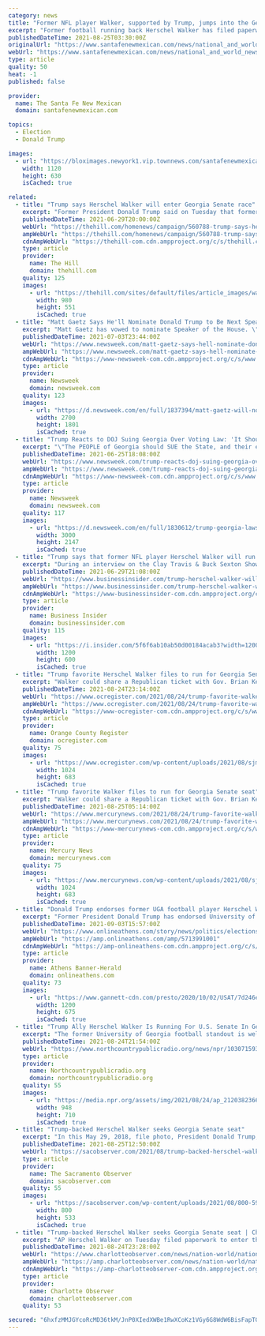 ```yaml
---
category: news
title: "Former NFL player Walker, supported by Trump, jumps into the Georgia Senate race"
excerpt: "Former football running back Herschel Walker has filed paperwork to run for a Georgia Senate seat, challenging freshman Sen. Raphael Warnock, a Democrat, with the backing of former president Donald"
publishedDateTime: 2021-08-25T03:30:00Z
originalUrl: "https://www.santafenewmexican.com/news/national_and_world_news/former-nfl-player-walker-supported-by-trump-jumps-into-the-georgia-senate-race/article_e4627494-055d-11ec-b628-ef1a9534a41c.html"
webUrl: "https://www.santafenewmexican.com/news/national_and_world_news/former-nfl-player-walker-supported-by-trump-jumps-into-the-georgia-senate-race/article_e4627494-055d-11ec-b628-ef1a9534a41c.html"
type: article
quality: 50
heat: -1
published: false

provider:
  name: The Santa Fe New Mexican
  domain: santafenewmexican.com

topics:
  - Election
  - Donald Trump

images:
  - url: "https://bloximages.newyork1.vip.townnews.com/santafenewmexican.com/content/tncms/assets/v3/editorial/2/49/2495d3f8-055e-11ec-9103-abec48cb4d03/6125c9040eaec.image.jpg?crop=1763%2C992%2C0%2C91&resize=1120%2C630&order=crop%2Cresize"
    width: 1120
    height: 630
    isCached: true

related:
  - title: "Trump says Herschel Walker will enter Georgia Senate race"
    excerpt: "Former President Donald Trump said on Tuesday that former NFL player Herschel Walker told him he plans to make a run for the Senate next year."
    publishedDateTime: 2021-06-29T20:00:00Z
    webUrl: "https://thehill.com/homenews/campaign/560788-trump-says-herschel-walker-will-enter-georgia-senate-race"
    ampWebUrl: "https://thehill.com/homenews/campaign/560788-trump-says-herschel-walker-will-enter-georgia-senate-race?amp"
    cdnAmpWebUrl: "https://thehill-com.cdn.ampproject.org/c/s/thehill.com/homenews/campaign/560788-trump-says-herschel-walker-will-enter-georgia-senate-race?amp"
    type: article
    provider:
      name: The Hill
      domain: thehill.com
    quality: 125
    images:
      - url: "https://thehill.com/sites/default/files/article_images/walkerherschel_trumpdonald_092520getty.png"
        width: 980
        height: 551
        isCached: true
  - title: "Matt Gaetz Says He'll Nominate Donald Trump to Be Next Speaker of the House"
    excerpt: "Matt Gaetz has vowed to nominate Speaker of the House. \"After the next election cycle when we take back the House of Representatives, when we send Nancy Pelosi back to the filth of San Francisco, my commitment to you is that my vote for Speaker of the U."
    publishedDateTime: 2021-07-03T23:44:00Z
    webUrl: "https://www.newsweek.com/matt-gaetz-says-hell-nominate-donald-trump-next-speaker-house-1606704"
    ampWebUrl: "https://www.newsweek.com/matt-gaetz-says-hell-nominate-donald-trump-next-speaker-house-1606704?amp=1"
    cdnAmpWebUrl: "https://www-newsweek-com.cdn.ampproject.org/c/s/www.newsweek.com/matt-gaetz-says-hell-nominate-donald-trump-next-speaker-house-1606704?amp=1"
    type: article
    provider:
      name: Newsweek
      domain: newsweek.com
    quality: 123
    images:
      - url: "https://d.newsweek.com/en/full/1837394/matt-gaetz-will-nominate-trump-house-speaker.jpg"
        width: 2700
        height: 1801
        isCached: true
  - title: "Trump Reacts to DOJ Suing Georgia Over Voting Law: 'It Should Be the Other Way Around'"
    excerpt: "\"The PEOPLE of Georgia should SUE the State, and their elected officials, for running a CORRUPT AND RIGGED 2020 PRESIDENTIAL ELECTION,\" Trump wrote."
    publishedDateTime: 2021-06-25T18:08:00Z
    webUrl: "https://www.newsweek.com/trump-reacts-doj-suing-georgia-over-voting-law-it-should-other-way-around-1604266"
    ampWebUrl: "https://www.newsweek.com/trump-reacts-doj-suing-georgia-over-voting-law-it-should-other-way-around-1604266?amp=1"
    cdnAmpWebUrl: "https://www-newsweek-com.cdn.ampproject.org/c/s/www.newsweek.com/trump-reacts-doj-suing-georgia-over-voting-law-it-should-other-way-around-1604266?amp=1"
    type: article
    provider:
      name: Newsweek
      domain: newsweek.com
    quality: 117
    images:
      - url: "https://d.newsweek.com/en/full/1830612/trump-georgia-lawsuit-doj.jpg"
        width: 3000
        height: 2147
        isCached: true
  - title: "Trump says that former NFL player Herschel Walker will run in the 2022 Georgia Senate race"
    excerpt: "During an interview on the Clay Travis & Buck Sexton Show, Trump called the University of Georgia standout and 1982 Heisman Trophy winner a \"patriot.\""
    publishedDateTime: 2021-06-29T21:08:00Z
    webUrl: "https://www.businessinsider.com/trump-herschel-walker-will-run-2022-georgia-senate-race-warnock-2021-6"
    ampWebUrl: "https://www.businessinsider.com/trump-herschel-walker-will-run-2022-georgia-senate-race-warnock-2021-6?amp"
    cdnAmpWebUrl: "https://www-businessinsider-com.cdn.ampproject.org/c/s/www.businessinsider.com/trump-herschel-walker-will-run-2022-georgia-senate-race-warnock-2021-6?amp"
    type: article
    provider:
      name: Business Insider
      domain: businessinsider.com
    quality: 115
    images:
      - url: "https://i.insider.com/5f6f6ab10ab50d00184acab3?width=1200&format=jpeg"
        width: 1200
        height: 600
        isCached: true
  - title: "Trump favorite Herschel Walker files to run for Georgia Senate seat"
    excerpt: "Walker could share a Republican ticket with Gov. Brian Kemp, a frequent target of Trump attacks, as Kemp seeks reelection. Trump has vowed vengeance against Kemp, saying he didn’t do enough"
    publishedDateTime: 2021-08-24T23:14:00Z
    webUrl: "https://www.ocregister.com/2021/08/24/trump-favorite-walker-files-to-run-for-georgia-senate-seat/"
    ampWebUrl: "https://www.ocregister.com/2021/08/24/trump-favorite-walker-files-to-run-for-georgia-senate-seat/amp/"
    cdnAmpWebUrl: "https://www-ocregister-com.cdn.ampproject.org/c/s/www.ocregister.com/2021/08/24/trump-favorite-walker-files-to-run-for-georgia-senate-seat/amp/"
    type: article
    provider:
      name: Orange County Register
      domain: ocregister.com
    quality: 75
    images:
      - url: "https://www.ocregister.com/wp-content/uploads/2021/08/sjm-22-Senate-Georgia_87431450.jpg?w=1024&#038;h=683"
        width: 1024
        height: 683
        isCached: true
  - title: "Trump favorite Walker files to run for Georgia Senate seat"
    excerpt: "Walker could share a Republican ticket with Gov. Brian Kemp, a frequent target of Trump attacks, as Kemp seeks reelection. Trump has vowed vengeance against Kemp, saying he didn’t do enough"
    publishedDateTime: 2021-08-25T05:14:00Z
    webUrl: "https://www.mercurynews.com/2021/08/24/trump-favorite-walker-files-to-run-for-georgia-senate-seat/"
    ampWebUrl: "https://www.mercurynews.com/2021/08/24/trump-favorite-walker-files-to-run-for-georgia-senate-seat/amp/"
    cdnAmpWebUrl: "https://www-mercurynews-com.cdn.ampproject.org/c/s/www.mercurynews.com/2021/08/24/trump-favorite-walker-files-to-run-for-georgia-senate-seat/amp/"
    type: article
    provider:
      name: Mercury News
      domain: mercurynews.com
    quality: 75
    images:
      - url: "https://www.mercurynews.com/wp-content/uploads/2021/08/sjm-22-Senate-Georgia_87431450.jpg?w=1024&#038;h=683"
        width: 1024
        height: 683
        isCached: true
  - title: "Donald Trump endorses former UGA football player Herschel Walker for Senate"
    excerpt: "Former President Donald Trump has endorsed University of Georgia football great Herschel Walker for the U.S. Senate."
    publishedDateTime: 2021-09-03T15:57:00Z
    webUrl: "https://www.onlineathens.com/story/news/politics/elections/2021/09/03/donald-trump-endorses-herschel-walker-2022-senate-race-raphael-warnock-georgia/5713991001/"
    ampWebUrl: "https://amp.onlineathens.com/amp/5713991001"
    cdnAmpWebUrl: "https://amp-onlineathens-com.cdn.ampproject.org/c/s/amp.onlineathens.com/amp/5713991001"
    type: article
    provider:
      name: Athens Banner-Herald
      domain: onlineathens.com
    quality: 73
    images:
      - url: "https://www.gannett-cdn.com/presto/2020/10/02/USAT/7d246e52-b87e-4462-8aee-d925b812bc74-TRUMP_POSITIVE_CORONAVIRUS_04.JPG?auto=webp&crop=5248,2952,x210,y1048&format=pjpg&width=1200"
        width: 1200
        height: 675
        isCached: true
  - title: "Trump Ally Herschel Walker Is Running For U.S. Senate In Georgia"
    excerpt: "The former University of Georgia football standout is well known in his native state, but some national Republicans have been wary of Walker's candidacy."
    publishedDateTime: 2021-08-24T21:54:00Z
    webUrl: "https://www.northcountrypublicradio.org/news/npr/1030715933/trump-ally-herschel-walker-is-running-for-u-s-senate-in-georgia"
    type: article
    provider:
      name: Northcountrypublicradio.org
      domain: northcountrypublicradio.org
    quality: 55
    images:
      - url: "https://media.npr.org/assets/img/2021/08/24/ap_21203823668284-7bdddc6d4c2f938a459a130da38b55748c2e27a1.jpg?s=6"
        width: 948
        height: 710
        isCached: true
  - title: "Trump-backed Herschel Walker seeks Georgia Senate seat"
    excerpt: "In this May 29, 2018, file photo, President Donald Trump, left, and his daughter Ivanka Trump, right, watch as former football player Herschel Walker,"
    publishedDateTime: 2021-08-25T12:50:00Z
    webUrl: "https://sacobserver.com/2021/08/trump-backed-herschel-walker-seeks-georgia-senate-seat/"
    type: article
    provider:
      name: The Sacramento Observer
      domain: sacobserver.com
    quality: 55
    images:
      - url: "https://sacobserver.com/wp-content/uploads/2021/08/800-59.jpeg"
        width: 800
        height: 533
        isCached: true
  - title: "Trump-backed Herschel Walker seeks Georgia Senate seat | Charlotte Observer"
    excerpt: "AP Herschel Walker on Tuesday filed paperwork to enter the U.S. Senate race in Georgia after months of speculation, joining other Republicans seeking to unseat Democratic Sen. Raphael Warnock in 2022."
    publishedDateTime: 2021-08-24T23:28:00Z
    webUrl: "https://www.charlotteobserver.com/news/nation-world/national/article253714938.html"
    ampWebUrl: "https://amp.charlotteobserver.com/news/nation-world/national/article253714938.html"
    cdnAmpWebUrl: "https://amp-charlotteobserver-com.cdn.ampproject.org/c/s/amp.charlotteobserver.com/news/nation-world/national/article253714938.html"
    type: article
    provider:
      name: Charlotte Observer
      domain: charlotteobserver.com
    quality: 53

secured: "6hxfzMMJGYcoRcMD36tkM/JnP0XIedXWBe1RwXCoKz1VGy6G8WdW6BisFapTGMQHHIlS/0gmGP+Bke9P9ijCpCW+kupMiCDSa+86DgSMuAyIPr6yXxih4dmj+t4yY2s4ISLtNEk/8MkgJQXWLX6F3HQ6cRs0h7NnfQfQA6Ls7Lq69ZyUXqsiIWe2F87pQtxnnb+3lcRlaBa05fvVL7cqyKJchAWpRjaFxDPklTJ5xBk/bgWDMs7IvJtKnjQYd6pHhtzDBwMx0pOA7xxYE39UMgQukFgKPoNE3GJ3OPuZw3X3vs+iXd16SVCvbgTHldOPvHB3haWiNG2pzvSRS0ap+iWzO1zLcFzhqFE0KiqO9oU=;6FBDPkeWN5Xn6W173dZezw=="
---
```


